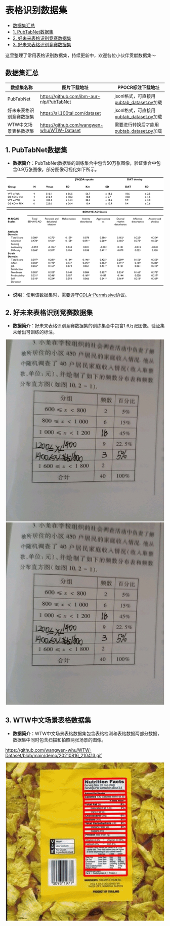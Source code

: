 # 表格识别数据集

- [数据集汇总](#数据集汇总)
- [1. PubTabNet数据集](#1-pubtabnet数据集)
- [2. 好未来表格识别竞赛数据集](#2-好未来表格识别竞赛数据集)
- [3. 好未来表格识别竞赛数据集](#2-WTW中文场景表格数据集)

这里整理了常用表格识别数据集，持续更新中，欢迎各位小伙伴贡献数据集～

## 数据集汇总

| 数据集名称        | 图片下载地址                                     | PPOCR标注下载地址                                                              |
|--------------|--------------------------------------------|--------------------------------------------------------------------------|
| PubTabNet    | https://github.com/ibm-aur-nlp/PubTabNet   | jsonl格式，可直接用[pubtab_dataset.py](../../../ppocr/data/pubtab_dataset.py)加载 |
| 好未来表格识别竞赛数据集 | https://ai.100tal.com/dataset              | jsonl格式，可直接用[pubtab_dataset.py](../../../ppocr/data/pubtab_dataset.py)加载 |
| WTW中文场景表格数据集 | https://github.com/wangwen-whu/WTW-Dataset | 需要进行转换后才能用[pubtab_dataset.py](../../../ppocr/data/pubtab_dataset.py)加载   |

## 1. PubTabNet数据集

- **数据简介**：PubTabNet数据集的训练集合中包含50万张图像，验证集合中包含0.9万张图像。部分图像可视化如下所示。

<div align="center">
    <img src="../../datasets/table_PubTabNet_demo/PMC524509_007_00.png" width="500">
    <img src="../../datasets/table_PubTabNet_demo/PMC535543_007_01.png" width="500">
</div>

- **说明**：使用该数据集时，需要遵守[CDLA-Permissive](https://cdla.io/permissive-1-0/)协议。

## 2. 好未来表格识别竞赛数据集

- **数据简介**：好未来表格识别竞赛数据集的训练集合中包含1.6万张图像。验证集未给出可训练的标注。

<div align="center">
    <img src="../../datasets/table_tal_demo/1.jpg" width="500">
    <img src="../../datasets/table_tal_demo/2.jpg" width="500">
</div>

## 3. WTW中文场景表格数据集

- **数据简介**：WTW中文场景表格数据集包含表格检测和表格数据两部分数据，数据集中同时包含扫描和拍照两张场景的图像。

https://github.com/wangwen-whu/WTW-Dataset/blob/main/demo/20210816_210413.gif

<div align="center">
    <img src="https://github.com/wangwen-whu/WTW-Dataset/blob/main/demo/20210816_210413.gif" width="500">
</div>
